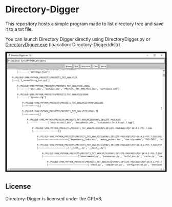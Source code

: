 Directory-Digger
===============
This repository hosts a simple program made to list directory tree and save it to a txt file.

You can launch Directory Digger directly using DirectoryDigger.py or <a href="https://github.com/kostyrko/Directory-Digger/tree/master/dist">DirectoryDigger.exe<a/> (loacation: Directory-Digger/dist/)

![](images/Directory_Digger_v1_1_2.jpg)

License
-------
Directory-Digger is licensed under the GPLv3.
